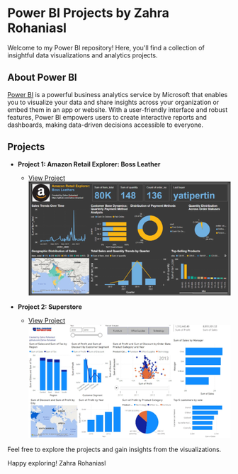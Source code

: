 # Power BI Projects by Zahra Rohaniasl

Welcome to my Power BI repository! Here, you'll find a collection of insightful data visualizations and analytics projects.

## About Power BI

[Power BI](https://powerbi.microsoft.com/) is a powerful business analytics service by Microsoft that enables you to visualize your data and share insights across your organization or embed them in an app or website. With a user-friendly interface and robust features, Power BI empowers users to create interactive reports and dashboards, making data-driven decisions accessible to everyone.


## Projects

- **Project 1: Amazon Retail Explorer: Boss Leather**
  - [View Project](https://github.com/Zahra-rohaniasl/Power-BI/blob/main/amazon-retail-explorer-boss-leathers.pbix)
![Image Alt Text](https://github.com/Zahra-rohaniasl/Power-BI/blob/main/amazon-retail-explorer-boss-leathers-dashboard.png)

- **Project 2: Superstore**
  - [View Project](https://github.com/Zahra-rohaniasl/Power-BI/blob/main/superstore-power-bi-dashboard.pbix)
![Image Alt Text](https://github.com/Zahra-rohaniasl/Power-BI/blob/main/superstore-power-bi-dashboard-image.jpg)



Feel free to explore the projects and gain insights from the visualizations.

Happy exploring!
Zahra Rohaniasl

